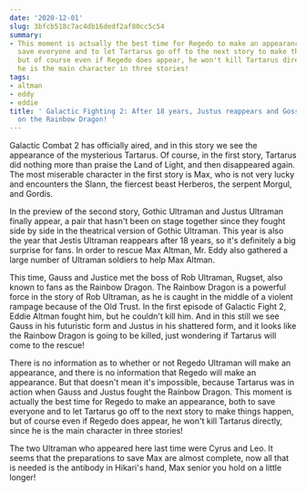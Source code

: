 ```yaml
---
date: '2020-12-01'
slug: 3bfcb518c7ac4db16dedf2af80cc5c54
summary:
- This moment is actually the best time for Regedo to make an appearance, both to
  save everyone and to let Tartarus go off to the next story to make things happen,
  but of course even if Regedo does appear, he won't kill Tartarus directly, since
  he is the main character in three stories!
tags:
- altman
- eddy
- eddie
title: ' Galactic Fighting 2: After 18 years, Justus reappears and Goss Future takes
  on the Rainbow Dragon! '
---
```


 Galactic Combat 2 has officially aired, and in this story we see the appearance of the mysterious Tartarus. Of course, in the first story, Tartarus did nothing more than praise the Land of Light, and then disappeared again. The most miserable character in the first story is Max, who is not very lucky and encounters the Slann, the fiercest beast Herberos, the serpent Morgul, and Gordis.

In the preview of the second story, Gothic Ultraman and Justus Ultraman finally appear, a pair that hasn't been on stage together since they fought side by side in the theatrical version of Gothic Ultraman. This year is also the year that Jestis Ultraman reappears after 18 years, so it's definitely a big surprise for fans. In order to rescue Max Altman, Mr. Eddy also gathered a large number of Ultraman soldiers to help Max Altman.

This time, Gauss and Justice met the boss of Rob Ultraman, Rugset, also known to fans as the Rainbow Dragon. The Rainbow Dragon is a powerful force in the story of Rob Ultraman, as he is caught in the middle of a violent rampage because of the Old Trust. In the first episode of Galactic Fight 2, Eddie Altman fought him, but he couldn't kill him. And in this still we see Gauss in his futuristic form and Justus in his shattered form, and it looks like the Rainbow Dragon is going to be killed, just wondering if Tartarus will come to the rescue!

There is no information as to whether or not Regedo Ultraman will make an appearance, and there is no information that Regedo will make an appearance. But that doesn't mean it's impossible, because Tartarus was in action when Gauss and Justus fought the Rainbow Dragon. This moment is actually the best time for Regedo to make an appearance, both to save everyone and to let Tartarus go off to the next story to make things happen, but of course even if Regedo does appear, he won't kill Tartarus directly, since he is the main character in three stories!

The two Ultraman who appeared here last time were Cyrus and Leo. It seems that the preparations to save Max are almost complete, now all that is needed is the antibody in Hikari's hand, Max senior you hold on a little longer!

 
        